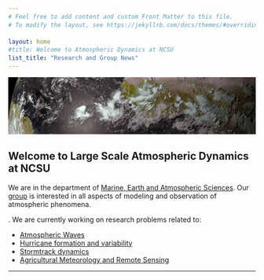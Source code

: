 ```yaml
---
# Feel free to add content and custom Front Matter to this file.
# To modify the layout, see https://jekyllrb.com/docs/themes/#overriding-theme-defaults

layout: home
#title: Welcome to Atmospheric Dynamics at NCSU
list_title: "Research and Group News"
---
```






<img src="/images/header.png">



Welcome to Large Scale Atmospheric Dynamics at NCSU
----------------
We are in the department of [Marine, Earth and Atmospheric Sciences](www.meas.ncsu.edu).
Our [group](Group/index.html) is interested in all aspects of modeling and observation of atmospheric phenomena.

.  We are currently working on research problems related to:

- [Atmospheric Waves](Research/index.html#easterly-waves)
- [Hurricane formation and variability](Research/index.html#kelvin-waves)
- [Stormtrack dynamics](Research/index.html)
- [Agricultural Meteorology and Remote Sensing](Research/index.html)


***
